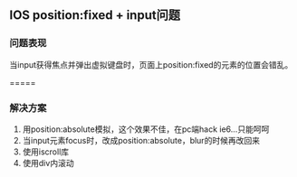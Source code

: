 ## IOS position:fixed + input问题


### 问题表现
当input获得焦点并弹出虚拟键盘时，页面上position:fixed的元素的位置会错乱。

=====
### 解决方案
1. 用position:absolute模拟，这个效果不佳，在pc端hack ie6...只能呵呵
2. 当input元素focus时，改成position:absolute，blur的时候再改回来
3. 使用iscroll库
4. 使用div内滚动
